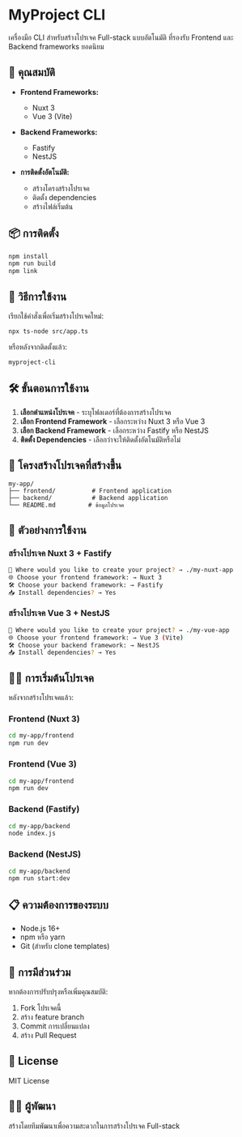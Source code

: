 # MyProject CLI

เครื่องมือ CLI สำหรับสร้างโปรเจค Full-stack แบบอัตโนมัติ ที่รองรับ Frontend และ Backend frameworks ยอดนิยม

## 🚀 คุณสมบัติ

- **Frontend Frameworks:**
  - Nuxt 3
  - Vue 3 (Vite)

- **Backend Frameworks:**
  - Fastify
  - NestJS

- **การติดตั้งอัตโนมัติ:**
  - สร้างโครงสร้างโปรเจค
  - ติดตั้ง dependencies
  - สร้างไฟล์เริ่มต้น

## 📦 การติดตั้ง

```bash
npm install
npm run build
npm link
```

## 🎯 วิธีการใช้งาน

เรียกใช้คำสั่งเพื่อเริ่มสร้างโปรเจคใหม่:

```bash
npx ts-node src/app.ts
```

หรือหลังจากติดตั้งแล้ว:

```bash
myproject-cli
```

## 🛠 ขั้นตอนการใช้งาน

1. **เลือกตำแหน่งโปรเจค** - ระบุโฟลเดอร์ที่ต้องการสร้างโปรเจค
2. **เลือก Frontend Framework** - เลือกระหว่าง Nuxt 3 หรือ Vue 3
3. **เลือก Backend Framework** - เลือกระหว่าง Fastify หรือ NestJS  
4. **ติดตั้ง Dependencies** - เลือกว่าจะให้ติดตั้งอัตโนมัติหรือไม่

## 📁 โครงสร้างโปรเจคที่สร้างขึ้น

```
my-app/
├── frontend/          # Frontend application
├── backend/           # Backend application
└── README.md         # ข้อมูลโปรเจค
```

## 🔧 ตัวอย่างการใช้งาน

### สร้างโปรเจค Nuxt 3 + Fastify

```bash
📁 Where would you like to create your project? → ./my-nuxt-app
🌐 Choose your frontend framework: → Nuxt 3
🛠 Choose your backend framework: → Fastify
📥 Install dependencies? → Yes
```

### สร้างโปรเจค Vue 3 + NestJS

```bash
📁 Where would you like to create your project? → ./my-vue-app
🌐 Choose your frontend framework: → Vue 3 (Vite)
🛠 Choose your backend framework: → NestJS
📥 Install dependencies? → Yes
```

## 🏃‍♂️ การเริ่มต้นโปรเจค

หลังจากสร้างโปรเจคแล้ว:

### Frontend (Nuxt 3)
```bash
cd my-app/frontend
npm run dev
```

### Frontend (Vue 3)
```bash
cd my-app/frontend  
npm run dev
```

### Backend (Fastify)
```bash
cd my-app/backend
node index.js
```

### Backend (NestJS)
```bash
cd my-app/backend
npm run start:dev
```

## 📋 ความต้องการของระบบ

- Node.js 16+ 
- npm หรือ yarn
- Git (สำหรับ clone templates)

## 🤝 การมีส่วนร่วม

หากต้องการปรับปรุงหรือเพิ่มคุณสมบัติ:

1. Fork โปรเจคนี้
2. สร้าง feature branch
3. Commit การเปลี่ยนแปลง
4. สร้าง Pull Request

## 📝 License

MIT License

## 👨‍💻 ผู้พัฒนา

สร้างโดยทีมพัฒนาเพื่อความสะดวกในการสร้างโปรเจค Full-stack
